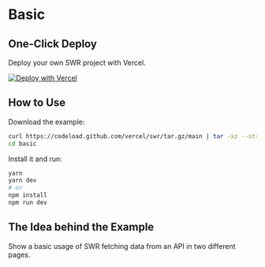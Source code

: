 # Basic

## One-Click Deploy

Deploy your own SWR project with Vercel.

[![Deploy with Vercel](https://vercel.com/button)](https://vercel.com/new/clone?s=https://github.com/vercel/swr/tree/main/examples/basic)

## How to Use

Download the example:

```bash
curl https://codeload.github.com/vercel/swr/tar.gz/main | tar -xz --strip=2 swr-main/examples/basic
cd basic
```

Install it and run:

```bash
yarn
yarn dev
# or
npm install
npm run dev
```

## The Idea behind the Example

Show a basic usage of SWR fetching data from an API in two different pages.
